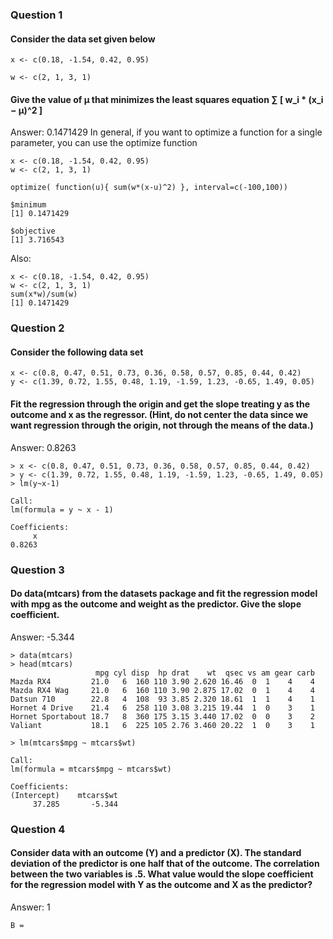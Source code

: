 ### Question 1
#### Consider the data set given below
```[R]
x <- c(0.18, -1.54, 0.42, 0.95)

w <- c(2, 1, 3, 1)
```

#### Give the value of μ that minimizes the least squares equation ∑ [ w_i * (x_i − μ)^2 ]

Answer: 0.1471429
In general, if you want to optimize a function for a single parameter, you can use the optimize function
```[R]
x <- c(0.18, -1.54, 0.42, 0.95)
w <- c(2, 1, 3, 1)

optimize( function(u){ sum(w*(x-u)^2) }, interval=c(-100,100))

$minimum
[1] 0.1471429

$objective
[1] 3.716543
```

Also:
```[R]
x <- c(0.18, -1.54, 0.42, 0.95)
w <- c(2, 1, 3, 1)
sum(x*w)/sum(w)
[1] 0.1471429
```

### Question 2
#### Consider the following data set
```[R]
x <- c(0.8, 0.47, 0.51, 0.73, 0.36, 0.58, 0.57, 0.85, 0.44, 0.42)
y <- c(1.39, 0.72, 1.55, 0.48, 1.19, -1.59, 1.23, -0.65, 1.49, 0.05)
```
#### Fit the regression through the origin and get the slope treating y as the outcome and x as the regressor. (Hint, do not center the data since we want regression through the origin, not through the means of the data.)

Answer: 0.8263

```[R]
> x <- c(0.8, 0.47, 0.51, 0.73, 0.36, 0.58, 0.57, 0.85, 0.44, 0.42)
> y <- c(1.39, 0.72, 1.55, 0.48, 1.19, -1.59, 1.23, -0.65, 1.49, 0.05)
> lm(y~x-1)

Call: 
lm(formula = y ~ x - 1)

Coefficients:
     x  
0.8263  
```
### Question 3
#### Do data(mtcars) from the datasets package and fit the regression model with mpg as the outcome and weight as the predictor. Give the slope coefficient.

Answer: -5.344

```[R]
> data(mtcars)
> head(mtcars)
                   mpg cyl disp  hp drat    wt  qsec vs am gear carb
Mazda RX4         21.0   6  160 110 3.90 2.620 16.46  0  1    4    4
Mazda RX4 Wag     21.0   6  160 110 3.90 2.875 17.02  0  1    4    4
Datsun 710        22.8   4  108  93 3.85 2.320 18.61  1  1    4    1
Hornet 4 Drive    21.4   6  258 110 3.08 3.215 19.44  1  0    3    1
Hornet Sportabout 18.7   8  360 175 3.15 3.440 17.02  0  0    3    2
Valiant           18.1   6  225 105 2.76 3.460 20.22  1  0    3    1

> lm(mtcars$mpg ~ mtcars$wt)

Call:
lm(formula = mtcars$mpg ~ mtcars$wt)

Coefficients:
(Intercept)    mtcars$wt  
     37.285       -5.344  
```

### Question 4
#### Consider data with an outcome (Y) and a predictor (X). The standard deviation of the predictor is one half that of the outcome. The correlation between the two variables is .5. What value would the slope coefficient for the regression model with Y as the outcome and X as the predictor?

Answer: 1
```[R]
B =
